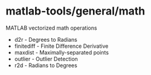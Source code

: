 matlab-tools/general/math
============

MATLAB vectorized math operations

<ul>
<li> d2r - Degrees to Radians
<li> finitediff - Finite Difference Derivative
<li> maxdist - Maximally-separated points
<li> outlier - Outlier Detection
<li> r2d - Radians to Degrees
</ul>
